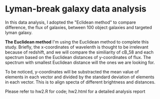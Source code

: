 # Lyman-break galaxy data analysis

In this data analysis, I adopted the "Eclidean method" to compare difference, the flux of galaxies, between 100 object galaxies and targeted lyman galaxy.

**The Euclidean method**
I'm using the Euclidean method to complete this study. Briefly, the x-coordinates of wavelenth is thought to be irrelevant because of redshift, and we will compare the similiarity of cB_58 and each spectrum based on the Euclidean distances of y-coordinates of flux. The spectrum with smallest Euclidean distance will the ones we are looking for.

To be noticed, y-coordinates will be substracted the mean value of elements in each vector and divided by the standard deviation of elements in each vector. This is to align specta of different brightness and distances.



Please refer to hw2.R for code; hw2.html for a detailed analysis report
